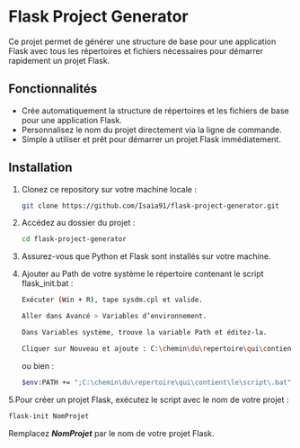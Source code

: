 # Flask Project Generator

Ce projet permet de générer une structure de base pour une application Flask avec tous les répertoires et fichiers nécessaires pour démarrer rapidement un projet Flask.

## Fonctionnalités

- Crée automatiquement la structure de répertoires et les fichiers de base pour une application Flask.
- Personnalisez le nom du projet directement via la ligne de commande.
- Simple à utiliser et prêt pour démarrer un projet Flask immédiatement.

## Installation

1. Clonez ce repository sur votre machine locale :
   ```bash
   git clone https://github.com/Isaia91/flask-project-generator.git
   ```
   
2. Accédez au dossier du projet :
     ```bash
     cd flask-project-generator
     ```

3. Assurez-vous que Python et Flask sont installés sur votre machine.

4. Ajouter au Path de votre système le répertoire contenant le script flask_init.bat :
   ```bash
   Exécuter (Win + R), tape sysdm.cpl et valide.

   Aller dans Avancé > Variables d’environnement.
   
   Dans Variables système, trouve la variable Path et éditez-la.
   
   Cliquer sur Nouveau et ajoute : C:\chemin\du\repertoire\qui\contient\le\script\.bat
   ```
   ou bien :
    ```bash
    $env:PATH += ";C:\chemin\du\repertoire\qui\contient\le\script\.bat"
   ```

5.Pour créer un projet Flask, exécutez le script avec le nom de votre projet :
  ```bash
 flask-init NomProjet
 ```

Remplacez ***NomProjet*** par le nom de votre projet Flask.
